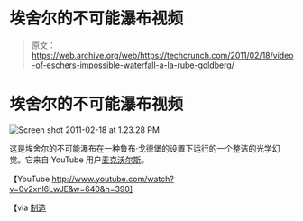 # 埃舍尔的不可能瀑布视频

> 原文：<https://web.archive.org/web/https://techcrunch.com/2011/02/18/video-of-eschers-impossible-waterfall-a-la-rube-goldberg/>

# 埃舍尔的不可能瀑布视频

![](img/6545a14a9abbb19758346784cb047bfb.png "Screen shot 2011-02-18 at 1.23.28 PM")

这是埃舍尔的不可能瀑布在一种鲁布·戈德堡的设置下运行的一个整洁的光学幻觉。它来自 YouTube 用户[麦克沃尔斯](https://web.archive.org/web/20221206222501/http://www.youtube.com/watch?v=0v2xnl6LwJE)。

【YouTube http://www.youtube.com/watch?v=0v2xnl6LwJE&w=640&h=390]

【via [制造](https://web.archive.org/web/20221206222501/http://blog.makezine.com/archive/2011/02/eschers-waterfall-the-video.html)
